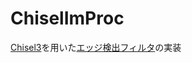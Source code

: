 # ChiselImProc

[Chisel3](https://github.com/chipsalliance/chisel3)を用いた[エッジ検出フィルタ](https://github.com/medalotte/HLS-canny-edge-detection)の実装

